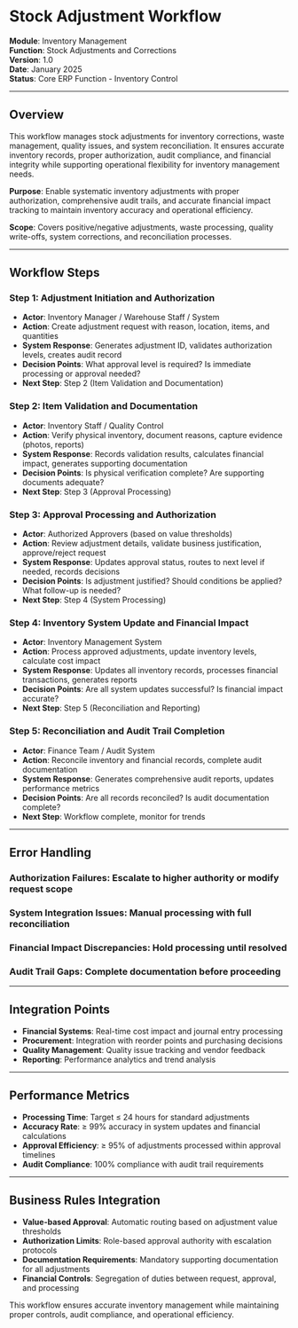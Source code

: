 # Stock Adjustment Workflow

**Module**: Inventory Management  
**Function**: Stock Adjustments and Corrections  
**Version**: 1.0  
**Date**: January 2025  
**Status**: Core ERP Function - Inventory Control

---

## Overview

This workflow manages stock adjustments for inventory corrections, waste management, quality issues, and system reconciliation. It ensures accurate inventory records, proper authorization, audit compliance, and financial integrity while supporting operational flexibility for inventory management needs.

**Purpose**: Enable systematic inventory adjustments with proper authorization, comprehensive audit trails, and accurate financial impact tracking to maintain inventory accuracy and operational efficiency.

**Scope**: Covers positive/negative adjustments, waste processing, quality write-offs, system corrections, and reconciliation processes.

---

## Workflow Steps

### Step 1: Adjustment Initiation and Authorization
- **Actor**: Inventory Manager / Warehouse Staff / System
- **Action**: Create adjustment request with reason, location, items, and quantities
- **System Response**: Generates adjustment ID, validates authorization levels, creates audit record
- **Decision Points**: What approval level is required? Is immediate processing or approval needed?
- **Next Step**: Step 2 (Item Validation and Documentation)

### Step 2: Item Validation and Documentation  
- **Actor**: Inventory Staff / Quality Control
- **Action**: Verify physical inventory, document reasons, capture evidence (photos, reports)
- **System Response**: Records validation results, calculates financial impact, generates supporting documentation
- **Decision Points**: Is physical verification complete? Are supporting documents adequate?
- **Next Step**: Step 3 (Approval Processing)

### Step 3: Approval Processing and Authorization
- **Actor**: Authorized Approvers (based on value thresholds)
- **Action**: Review adjustment details, validate business justification, approve/reject request
- **System Response**: Updates approval status, routes to next level if needed, records decisions
- **Decision Points**: Is adjustment justified? Should conditions be applied? What follow-up is needed?
- **Next Step**: Step 4 (System Processing)

### Step 4: Inventory System Update and Financial Impact
- **Actor**: Inventory Management System
- **Action**: Process approved adjustments, update inventory levels, calculate cost impact
- **System Response**: Updates all inventory records, processes financial transactions, generates reports
- **Decision Points**: Are all system updates successful? Is financial impact accurate?
- **Next Step**: Step 5 (Reconciliation and Reporting)

### Step 5: Reconciliation and Audit Trail Completion
- **Actor**: Finance Team / Audit System
- **Action**: Reconcile inventory and financial records, complete audit documentation
- **System Response**: Generates comprehensive audit reports, updates performance metrics
- **Decision Points**: Are all records reconciled? Is audit documentation complete?
- **Next Step**: Workflow complete, monitor for trends

---

## Error Handling

### Authorization Failures: Escalate to higher authority or modify request scope
### System Integration Issues: Manual processing with full reconciliation
### Financial Impact Discrepancies: Hold processing until resolved
### Audit Trail Gaps: Complete documentation before proceeding

---

## Integration Points

- **Financial Systems**: Real-time cost impact and journal entry processing  
- **Procurement**: Integration with reorder points and purchasing decisions
- **Quality Management**: Quality issue tracking and vendor feedback
- **Reporting**: Performance analytics and trend analysis

---

## Performance Metrics

- **Processing Time**: Target ≤ 24 hours for standard adjustments
- **Accuracy Rate**: ≥ 99% accuracy in system updates and financial calculations  
- **Approval Efficiency**: ≥ 95% of adjustments processed within approval timelines
- **Audit Compliance**: 100% compliance with audit trail requirements

---

## Business Rules Integration

- **Value-based Approval**: Automatic routing based on adjustment value thresholds
- **Authorization Limits**: Role-based approval authority with escalation protocols
- **Documentation Requirements**: Mandatory supporting documentation for all adjustments
- **Financial Controls**: Segregation of duties between request, approval, and processing

This workflow ensures accurate inventory management while maintaining proper controls, audit compliance, and operational efficiency.